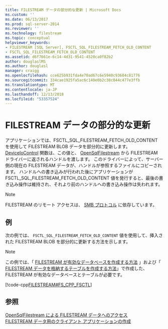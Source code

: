 ```yaml
---
title: FILESTREAM データの部分的な更新 | Microsoft Docs
ms.custom: ''
ms.date: 06/13/2017
ms.prod: sql-server-2014
ms.reviewer: ''
ms.technology: filestream
ms.topic: conceptual
helpviewer_keywords:
- FILESTREAM [SQL Server], FSCTL_SQL_FILESTREAM_FETCH_OLD_CONTENT
- FSCTL_SQL_FILESTREAM_FETCH_OLD_CONTENT
ms.assetid: d6f7661e-6c14-4d31-9541-4520ca0f82b2
author: douglaslMS
ms.author: douglasl
manager: craigg
ms.openlocfilehash: cce625b931fda4e70ad67c6e5940c93604c81776
ms.sourcegitcommit: 334cae1925fa5ac6c140e0b2c38c844c477e3ffb
ms.translationtype: MT
ms.contentlocale: ja-JP
ms.lasthandoff: 12/13/2018
ms.locfileid: "53357524"
---
```

# <a name="make-partial-updates-to-filestream-data"></a>FILESTREAM データの部分的な更新
  アプリケーションでは、FSCTL_SQL_FILESTREAM_FETCH_OLD_CONTENT を使用して FILESTREAM BLOB データを部分的に更新します。 [DeviceIoControl](https://go.microsoft.com/fwlink/?LinkId=105527) 関数は、この値と、 [OpenSqlFilestream](access-filestream-data-with-opensqlfilestream.md) から FILESTREAM ドライバーに返されるハンドルを渡します。 このドライバーによって、サーバー側の現在の FILESTREAM データが、ハンドルが参照するファイルにコピーされます。 ハンドルへの書き込みが行われた後にアプリケーションが FSCTL_SQL_FILESTREAM_FETCH_OLD_CONTENT 値を発行すると、最後の書き込み操作は維持され、それより前のハンドルへの書き込み操作は失われます。  
  
> [!NOTE]  
>  FILESTREAM のリモート アクセスは、 [SMB プロトコル](https://go.microsoft.com/fwlink/?LinkId=112454) に依存しています。  
  
## <a name="example"></a>例  
 次の例では、 `FSCTL_SQL_FILESTREAM_FETCH_OLD_CONTENT` 値を使用して、挿入された FILESTREAM BLOB を部分的に更新する方法を示します。  
  
> [!NOTE]  
>  この例では、「 [FILESTREAM が有効なデータベースを作成する方法](create-a-filestream-enabled-database.md) 」および「 [FILESTREAM データを格納するテーブルを作成する方法](create-a-table-for-storing-filestream-data.md)」で作成した、FILESTREAM が有効なデータベースとテーブルが必要です。  
  
 [!code-cpp[FILESTREAM#FS_CPP_FSCTL](../../snippets/tsql/SQL15/tsql/filestream/cpp/filestream.cpp#fs_cpp_fsctl)]  
  
## <a name="see-also"></a>参照  
 [OpenSqlFilestream による FILESTREAM データへのアクセス](access-filestream-data-with-opensqlfilestream.md)   
 [FILESTREAM データ用のクライアント アプリケーションの作成](create-client-applications-for-filestream-data.md)  
  
  
